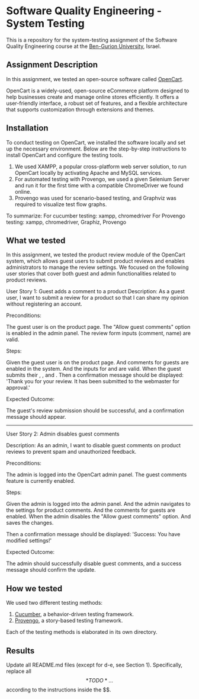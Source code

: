 # Software Quality Engineering - System Testing
This is a repository for the system-testing assignment of the Software Quality Engineering course at the [Ben-Gurion University](https://in.bgu.ac.il/), Israel.

## Assignment Description
In this assignment, we tested an open-source software called [OpenCart](https://www.opencart.com/).

OpenCart is a widely-used, open-source eCommerce platform designed to help businesses create and manage online stores efficiently. 
It offers a user-friendly interface, a robust set of features, and a flexible architecture that supports customization through extensions and themes.

## Installation
To conduct testing on OpenCart, we installed the software locally and set up the necessary environment. Below are the step-by-step instructions to install OpenCart and configure the testing tools.
1. We used XAMPP, a popular cross-platform web server solution, to run OpenCart locally by activating Apache and MySQL services.
2. For automated testing with Provengo, we used a given Selenium Server and run it for the first time with a compatible ChromeDriver we found online.
3. Provengo was used for scenario-based testing, and Graphviz was required to visualize test flow graphs.

To summarize: 
For cucumber testing: xampp, chromedriver
For Provengo testing: xampp, chromedriver, Graphiz, Provengo

## What we tested
In this assignment, we tested the product review module of the OpenCart system, which allows guest users to submit product reviews and enables administrators to manage the review settings. We focused on the following user stories that cover both guest and admin functionalities related to product reviews.

User Story 1: Guest adds a comment to a product
Description:
As a guest user, I want to submit a review for a product so that I can share my opinion without registering an account.

Preconditions:

The guest user is on the product page.
The "Allow guest comments" option is enabled in the admin panel.
The review form inputs (comment, name) are valid.

Steps:

Given the guest user is on the product page.
And comments for guests are enabled in the system.
And the inputs for <comment> and <name> are valid.
When the guest submits their <comment>, <name>, and <rating>.
Then a confirmation message should be displayed:
'Thank you for your review. It has been submitted to the webmaster for approval.'


Expected Outcome:

The guest's review submission should be successful, and a confirmation message should appear.



****************
User Story 2: Admin disables guest comments


Description:
As an admin, I want to disable guest comments on product reviews to prevent spam and unauthorized feedback.

Preconditions:

The admin is logged into the OpenCart admin panel.
The guest comments feature is currently enabled.

Steps:

Given the admin is logged into the admin panel.
And the admin navigates to the settings for product comments.
And the comments for guests are enabled.
When the admin disables the "Allow guest comments" option.
And saves the changes.

Then a confirmation message should be displayed:
'Success: You have modified settings!'

Expected Outcome:

The admin should successfully disable guest comments, and a success message should confirm the update.

## How we tested
We used two different testing methods:
1. [Cucumber](https://cucumber.io/), a behavior-driven testing framework.
2. [Provengo](https://provengo.tech/), a story-based testing framework.

Each of the testing methods is elaborated in its own directory. 

## Results
Update all README.md files (except for d-e, see Section 1). Specifically, replace all $$*TODO*…$$ according to the instructions inside the $$.

